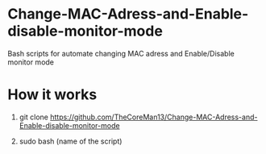 # Change-MAC-Adress-and-Enable-disable-monitor-mode
Bash scripts for automate changing MAC adress and Enable/Disable monitor mode

# How it works

1. git clone https://github.com/TheCoreMan13/Change-MAC-Adress-and-Enable-disable-monitor-mode

2. sudo bash (name of the script)
